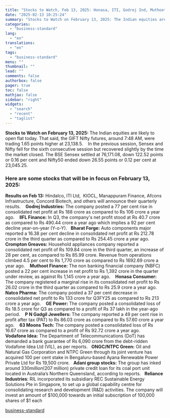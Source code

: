 ```yaml
---
title: "Stocks to Watch, Feb 13, 2025: Honasa, ITI, Godrej Ind, Muthoot Finance"
date: "2025-02-13 10:25:24"
summary: "Stocks to Watch on February 13, 2025: The Indian equities are likely to open flat today. That said, the GIFT Nifty futures, around 7:48 AM, were trading 1.65 points higher at 23,138.5. In the previous session, Sensex and Nifty fell for the sixth consecutive session but recovered slightly by the..."
categories:
  - "business-standard"
lang:
  - "en"
translations:
  - "en"
tags:
  - "business-standard"
menu: ""
thumbnail: ""
lead: ""
comments: false
authorbox: false
pager: true
toc: false
mathjax: false
sidebar: "right"
widgets:
  - "search"
  - "recent"
  - "taglist"
---
```


**Stocks to Watch on February 13, 2025:** The Indian equities are likely to open flat today. That said, the GIFT Nifty futures, around 7:48 AM, were trading 1.65 points higher at 23,138.5. 
 
In the previous session, Sensex and Nifty fell for the sixth consecutive session but recovered slightly by the time the market closed. The BSE Sensex settled at 76,171.08, down 122.52 points or 0.16 per cent and Nifty50 ended down 26.55 points or 0.12 per cent at 23,045.25. 
### Here are some stocks that will be in focus on February 13, 2025:

**Results on Feb 13:** Hindalco, ITI Ltd,  KIOCL, Manappuram Finance, Afcons Infrastructure, Concord Biotech, and others will announce their quarterly results. 
 
**Godrej Industries:** The company posted a 77 per cent rise in consolidated net profit at Rs 188 crore as compared to Rs 106 crore a year ago. 
 
**IIFL Finance:** In Q3, the company's net profit stood at Rs 40.7 crore as compared to Rs 490.44 crore a year ago which implies a 92 per cent decline year-on-year (Y-o-Y).
 
**Bharat Forge:** Auto components major reported a 16.38 per cent decline in consolidated net profit at Rs 212.78 crore in the third quarter as compared to Rs 254.45 crore a year ago. 
 
**Crompton Greaves:** Household appliances company reported a consolidated net profit of Rs 109.84 crore in the third quarter, an increase of 28 per cent, as compared to Rs 85.99 crore. Revenue from operations climbed 4.5 per cent to Rs 1,770 crore as compared to Rs 1692.69 crore a year ago. 
 
**Muthoot Finance:** The non banking financial company (NBFC) posted a 22 per cent increase in net profit to Rs 1,392 crore in the quarter under review, as against Rs 1,145 crore a year ago. 
 
**Honasa Consumer:** The company registered a marginal rise in its consolidated net profit to Rs 26.02 crore in the third quarter as compared to Rs 25.9 crore a year ago.
 
**Natco Pharma:** The company posted a 37 per cent decrease in consolidated net profit to Rs 133 crore for Q3FY25 as compared to Rs 213 crore a year ago. 
 
**GE Power:** The company posted a consolidated loss of Rs 18.5 crore for Q3 as compared to a profit of Rs 37 lakh in the year-ago period. 
 
**P N Gadgil Jewellers:** The company reported a 49 per cent rise in profit after tax (PAT) to Rs 86.03 crore as compared to Rs 57.60 crore a year ago. 
 
**63 Moons Tech:** The company posted a consolidated loss of Rs 16.67 crore as compared to a profit of Rs 92.72 crore a year ago. 
 
**Vodafone Idea:** The Department of Telecommunications (DoT) has demanded a bank guarantee of Rs 6,090 crore from the debt-ridden Vodafone Idea Ltd (VIL), as per reports.
 
**ONGC/NTPC Green:** Oil and Natural Gas Corporation and NTPC Green through its joint venture has acquired 100 per cent stake in Bengaluru-based Ayana Renewable Power Private Ltd for Rs 19,500 crore.
 
**Adani group stocks:** The group has inked around $330 million ($207 million) private credit loan for its coal port unit located in Australia’s Northern Queensland, according to reports.
 
**Reliance Industries**: RIL incorporated its subsidiary REC Sustainable Energy Solutions Pte in Singapore, to set up a global capability centre for consolidating research and development (R&D) activities. The company will invest an amount of $100,000 towards an initial subscription of 100,000 shares of $1 each

[business-standard](https://www.business-standard.com/markets/news/stocks-to-watch-feb-13-2025-honasa-iti-godrej-ind-muthoot-finance-125021300116_1.html)
